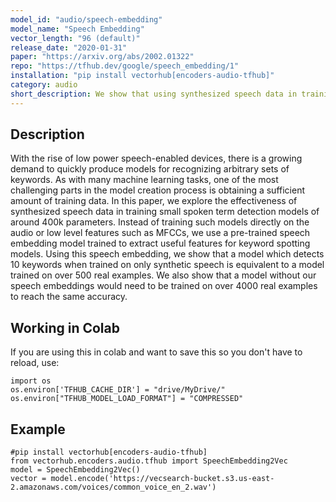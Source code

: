 ```yaml
---
model_id: "audio/speech-embedding"
model_name: "Speech Embedding" 
vector_length: "96 (default)"
release_date: "2020-01-31"
paper: "https://arxiv.org/abs/2002.01322"
repo: "https://tfhub.dev/google/speech_embedding/1"
installation: "pip install vectorhub[encoders-audio-tfhub]"
category: audio
short_description: We show that using synthesized speech data in training small spoken term detection models can be more effective than using real data.
---
```


## Description

With the rise of low power speech-enabled devices, there is a growing demand to quickly produce models for recognizing arbitrary  sets of keywords. As with many machine learning tasks, one of the most challenging parts in the model creation process is obtaining a sufficient amount of training data. In this paper, we explore the effectiveness of synthesized speech data in training small spoken term detection models of around 400k parameters. Instead of training such models directly on the audio or low level features such as MFCCs, we use a pre-trained speech embedding model trained to extract useful features for keyword spotting models. Using this speech embedding, we show that a model which detects 10 keywords when trained on only synthetic speech is equivalent to a model trained on over 500 real examples. We also show that a model without our speech embeddings would need to be trained on over 4000 real examples to reach the same accuracy.


## Working in Colab

If you are using this in colab and want to save this so you don't have to reload, use: 

```
import os 
os.environ['TFHUB_CACHE_DIR'] = "drive/MyDrive/"
os.environ["TFHUB_MODEL_LOAD_FORMAT"] = "COMPRESSED"
```

## Example

```
#pip install vectorhub[encoders-audio-tfhub]
from vectorhub.encoders.audio.tfhub import SpeechEmbedding2Vec
model = SpeechEmbedding2Vec()
vector = model.encode('https://vecsearch-bucket.s3.us-east-2.amazonaws.com/voices/common_voice_en_2.wav')
```
